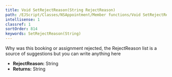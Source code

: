 ```yaml
---
title: Void SetRejectReason(String RejectReason)
path: /EJScript/Classes/NSAppointment/Member functions/Void SetRejectReason(String p_0)
intellisense: 1
classref: 1
sortOrder: 814
keywords: SetRejectReason(String)
---
```



Why was this booking or assignment rejected, the RejectReason list is a source of suggestions but you can write anything here



* **RejectReason:** String
* **Returns:** String


